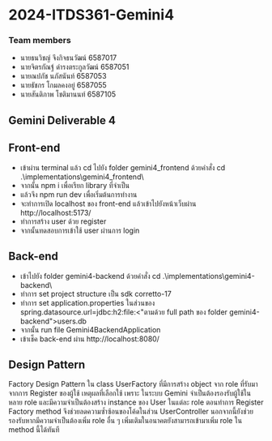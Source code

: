 # 2024-ITDS361-Gemini4
### Team members
- นายธนวิชญ์ จึงกิจธนวัฒน์ 6587017
- นายจิตรกัณฐ์ ดำรงตระกูลวัฒน์ 6587051
- นายณปภัช นภัสนันท์ 6587053
- นายธัชกร โกมลคงอยู่ 6587055
- นายสันติภาพ โชติมานนท์ 6587105

## Gemini Deliverable 4
## Front-end
- เข้าผ่าน terminal แล้ว cd ไปยัง folder gemini4_frontend ด้วยคำสั่ง cd .\implementations\gemini4_frontend\
- จากนั้น npm i เพื่อเรียก library ที่จำเป็น
- แล้วจึง npm run dev เพื่อเริ่มต้นการทำงาน
- จะทำการเปิด localhost ของ front-end แล้วเข้าไปยังหน้าเว็บผ่าน http://localhost:5173/
- ทำการสร้าง user ด้วย register
- จากนั้นทดสอบการเข้าใช้ user ผ่านการ login

## Back-end
- เข้าไปยัง folder gemini4-backend ด้วยคำสั่ง cd .\implementations\gemini4-backend\
- ทำการ set project structure เป็น sdk corretto-17
- ทำการ set application.properties ในส่วนของ spring.datasource.url=jdbc:h2:file:<"ตามด้วย full path ของ folder gemini4-backend">users.db
- จากนั้น run file Gemini4BackendApplication
- เข้าเช็ค back-end ผ่าน http://localhost:8080/
## Design Pattern
Factory Design Pattern ใน class UserFactory ที่มีการสร้าง object จาก role ที่รับมาจากการ Register ของผู้ใช้
เหตุผลที่เลือกใช้ เพราะ ในระบบ Gemini จำเป็นต้องรองรับผู้ใช้ในหลาย role และมีความจำเป็นต้องสร้าง instance ของ User ในแต่ละ role ตอนทำการ Register Factory method จึงช่วยลดความซ้ำซ้อนของโค้ดในส่วน UserController นอกจากนี้ยังช่วยรองรับหากมีความจำเป็นต้องเพิ่ม role อื่น ๆ เพิ่มเติมในอนาคตยังสามารถเข้ามาเพิ่ม role ใน method นี้ได้ทันที
